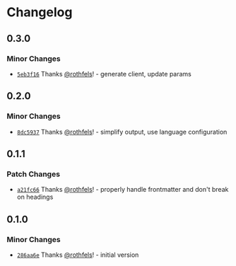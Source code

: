 # Changelog

## 0.3.0

### Minor Changes

- [`5eb3f16`](https://github.com/foundation-ui/vscode-glass/commit/5eb3f16aa1c1e8d2f130271b1b7a398ae4e09933) Thanks [@rothfels](https://github.com/rothfels)! - generate client, update params

## 0.2.0

### Minor Changes

- [`8dc5937`](https://github.com/foundation-ui/vscode-glass/commit/8dc59379a1cf69a6aba4fd68f2ae10a4c47b03bb) Thanks [@rothfels](https://github.com/rothfels)! - simplify output, use language configuration

## 0.1.1

### Patch Changes

- [`a21fc66`](https://github.com/foundation-ui/vscode-glass/commit/a21fc66f8fdfc44fd2677e8b92567dbe5e48f61c) Thanks [@rothfels](https://github.com/rothfels)! - properly handle frontmatter and don't break on headings

## 0.1.0

### Minor Changes

- [`286aa6e`](https://github.com/foundation-ui/vscode-glass/commit/286aa6ef9a5dc858f19e45a64acc4af8c830efe0) Thanks [@rothfels](https://github.com/rothfels)! - initial version

